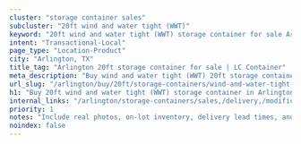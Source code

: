 ```yaml
---
cluster: "storage container sales"
subcluster: "20ft wind and water tight (WWT)"
keyword: "20ft wind and water tight (WWT) storage container for sale Arlington, TX"
intent: "Transactional-Local"
page_type: "Location-Product"
city: "Arlington, TX"
title_tag: "Arlington 20ft storage container for sale | LC Container"
meta_description: "Buy wind and water tight (WWT) 20ft storage container sale with local delivery in Arlington, TX. LC Container — local Since 2003. Request a fast quote today."
url_slug: "/arlington/buy/20ft/storage-containers/wind-and-water-tight-wwt"
h1: "Buy 20ft wind and water tight (WWT) storage container in Arlington"
internal_links: "/arlington/storage-containers/sales,/delivery,/modifications"
priority: 1
notes: "Include real photos, on-lot inventory, delivery lead times, and financing info."
noindex: false
---
```


<!-- TODO: Add unique city/inventory copy, images, and internal links here. -->
